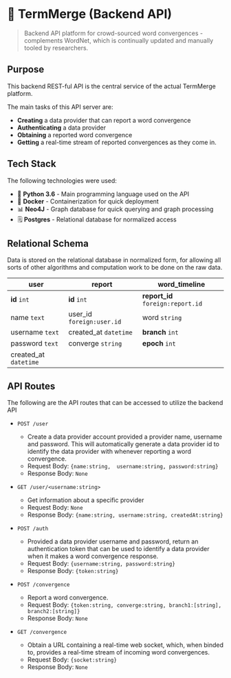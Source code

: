 # 🌠 TermMerge (Backend API)
> Backend API platform for crowd-sourced word convergences - complements WordNet, which is continually updated and manually tooled by researchers.

## Purpose
This backend REST-ful API is the central service of the actual TermMerge platform. 

The main tasks of this API server are:
* **Creating** a data provider that can report a word convergence
* **Authenticating** a data provider
* **Obtaining** a reported word convergence
* **Getting** a real-time stream of reported convergences as they come in. 

## Tech Stack

The following technologies were used:

* 🐍 **Python 3.6** - Main programming language used on the API
* 🐋 **Docker** - Containerization for quick deployment
* 📊 **Neo4J** - Graph database for quick querying and graph processing
* 🗒️ **Postgres** - Relational database for normalized access

## Relational Schema

Data is stored on the relational database in normalized form, for allowing all sorts of other algorithms and computation work to be done on the raw data.

| user                  | report                    | word_timeline                     |
|-----------------------|---------------------------|-----------------------------------|
| **id** `int`          | **id** `int`              | **report_id** `foreign:report.id` |
| name `text`           | user_id `foreign:user.id` | word `string`                     |
| username `text`       | created_at `datetime`     | **branch** `int`                  |
| password `text`       | converge `string`         | **epoch** `int`                   |
| created_at `datetime` |                           |                                   |

## API Routes
The following are the API routes that can be accessed to utilize the backend API
	
  * `POST /user`
    * Create a data provider account provided a provider name, username and password. This will automatically generate a data provider id to identify the data provider with whenever reporting a word convergence.
    * Request Body: `{name:string,  username:string, password:string}`
    * Response Body: `None`
    
  * `GET /user/<username:string>`
  	* Get information about a specific provider
    * Request Body: `None`
    * Response Body: `{name:string, username:string, createdAt:string}`
    
  * `POST /auth`
  	* Provided a data provider username and password, return an authentication token that can be used to identify a data provider when it makes a word convergence response.
    * Request Body: `{username:string, password:string}`
    * Response Body: `{token:string}`
    
  * `POST /convergence`
  	* Report a word convergence.
    * Request Body: `{token:string, converge:string, branch1:[string], branch2:[string]}`
    * Response Body: `None`
    
  * `GET /convergence`
    * Obtain a URL containing a real-time web socket, which, when binded to, provides a real-time stream of incoming word convergences.
    * Request Body: `{socket:string}`
    * Response Body: `None`
